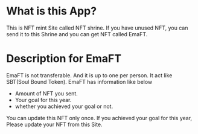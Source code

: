 # What is this App?

This is NFT mint Site called NFT shrine.
If you have unused NFT, you can send it to this Shrine and you can get NFT called EmaFT.

# Description for EmaFT

EmaFT is not transferable. And it is up to one per person. It act like SBT(Soul Bound Token).
EmaFT has information like below

- Amount of NFT you sent.
- Your goal for this year.
- whether you achieved your goal or not.

You can update this NFT only once. If you achieved your goal for this year, Please update your NFT from this Site.
